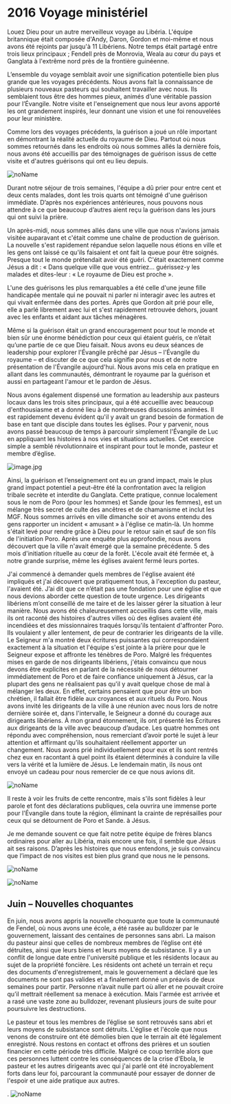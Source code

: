 # 2016 Voyage ministériel

Louez Dieu pour un autre merveilleux voyage au Libéria. L'équipe britannique était composée d'Andy, Daron, Gordon et moi-même et nous avons été rejoints par jusqu'à 11 Libériens. Notre temps était partagé entre trois lieux principaux ; Fendell près de Monrovia, Weala au cœur du pays et Ganglata à l'extrême nord près de la frontière guinéenne.

L’ensemble du voyage semblait avoir une signification potentielle bien plus grande que les voyages précédents. Nous avons fait la connaissance de plusieurs nouveaux pasteurs qui souhaitent travailler avec nous. Ils semblaient tous être des hommes pieux, animés d’une véritable passion pour l’Évangile. Notre visite et l'enseignement que nous leur avons apporté les ont grandement inspirés, leur donnant une vision et une foi renouvelées pour leur ministère.

Comme lors des voyages précédents, la guérison a joué un rôle important en démontrant la réalité actuelle du royaume de Dieu. Partout où nous sommes retournés dans les endroits où nous sommes allés la dernière fois, nous avons été accueillis par des témoignages de guérison issus de cette visite et d'autres guérisons qui ont eu lieu depuis.

![noName](/media/03_Blog/2016-Ministry-Trip/838a1dd6b6922c08f3119a8c53caa81d.jpeg)

Durant notre séjour de trois semaines, l'équipe a dû prier pour entre cent et deux cents malades, dont les trois quarts ont témoigné d'une guérison immédiate. D’après nos expériences antérieures, nous pouvons nous attendre à ce que beaucoup d’autres aient reçu la guérison dans les jours qui ont suivi la prière.

Un après-midi, nous sommes allés dans une ville que nous n'avions jamais visitée auparavant et c'était comme une chaîne de production de guérison. La nouvelle s'est rapidement répandue selon laquelle nous étions en ville et les gens ont laissé ce qu'ils faisaient et ont fait la queue pour être soignés. Presque tout le monde prétendait avoir été guéri. C'était exactement comme Jésus a dit : « Dans quelque ville que vous entriez... guérissez-y les malades et dites-leur : « Le royaume de Dieu est proche ».

L'une des guérisons les plus remarquables a été celle d'une jeune fille handicapée mentale qui ne pouvait ni parler ni interagir avec les autres et qui vivait enfermée dans des portes. Après que Gordon ait prié pour elle, elle a parlé librement avec lui et s'est rapidement retrouvée dehors, jouant avec les enfants et aidant aux tâches ménagères.

Même si la guérison était un grand encouragement pour tout le monde et bien sûr une énorme bénédiction pour ceux qui étaient guéris, ce n’était qu’une partie de ce que Dieu faisait. Nous avons eu deux séances de leadership pour explorer l'Évangile prêché par Jésus – l'Évangile du royaume – et discuter de ce que cela signifie pour nous et de notre présentation de l'Évangile aujourd'hui. Nous avons mis cela en pratique en allant dans les communautés, démontrant le royaume par la guérison et aussi en partageant l'amour et le pardon de Jésus.

Nous avons également dispensé une formation au leadership aux pasteurs locaux dans les trois sites principaux, qui a été accueillie avec beaucoup d'enthousiasme et a donné lieu à de nombreuses discussions animées. Il est rapidement devenu évident qu'il y avait un grand besoin de formation de base en tant que disciple dans toutes les églises. Pour y parvenir, nous avons passé beaucoup de temps à parcourir simplement l'Évangile de Luc en appliquant les histoires à nos vies et situations actuelles. Cet exercice simple a semblé révolutionnaire et inspirant pour tout le monde, pasteur et membre d’église.

![image.jpg](/media/03_Blog/2016-Ministry-Trip/image.jpeg)

Ainsi, la guérison et l’enseignement ont eu un grand impact, mais le plus grand impact potentiel a peut-être été la confrontation avec la religion tribale secrète et interdite du Ganglata. Cette pratique, connue localement sous le nom de Poro (pour les hommes) et Sande (pour les femmes), est un mélange très secret de culte des ancêtres et de chamanisme et inclut les MGF. Nous sommes arrivés en ville dimanche soir et avons entendu des gens rapporter un incident « amusant » à l'église ce matin-là. Un homme s'était levé pour rendre grâce à Dieu pour le retour sain et sauf de son fils de l'initiation Poro. Après une enquête plus approfondie, nous avons découvert que la ville n'avait émergé que la semaine précédente. 5 des mois d'initiation rituelle au cœur de la forêt. L'école avait été fermée et, à notre grande surprise, même les églises avaient fermé leurs portes.

J'ai commencé à demander quels membres de l'église avaient été impliqués et j'ai découvert que pratiquement tous, à l'exception du pasteur, l'avaient été. J’ai dit que ce n’était pas une fondation pour une église et que nous devions aborder cette question de toute urgence. Les dirigeants libériens m’ont conseillé de me taire et de les laisser gérer la situation à leur manière. Nous avons été chaleureusement accueillis dans cette ville, mais ils ont raconté des histoires d'autres villes où des églises avaient été incendiées et des missionnaires traqués lorsqu'ils tentaient d'affronter Poro. Ils voulaient y aller lentement, de peur de contrarier les dirigeants de la ville. Le Seigneur m'a montré deux écritures puissantes qui correspondaient exactement à la situation et l'équipe s'est jointe à la prière pour que le Seigneur expose et affronte les ténèbres de Poro. Malgré les fréquentes mises en garde de nos dirigeants libériens, j'étais convaincu que nous devons être explicites en parlant de la nécessité de nous détourner immédiatement de Poro et de faire confiance uniquement à Jésus, car la plupart des gens ne réalisaient pas qu'il y avait quelque chose de mal à mélanger les deux. En effet, certains pensaient que pour être un bon chrétien, il fallait être fidèle aux croyances et aux rituels du Poro. Nous avons invité les dirigeants de la ville à une réunion avec nous lors de notre dernière soirée et, dans l'intervalle, le Seigneur a donné du courage aux dirigeants libériens. À mon grand étonnement, ils ont présenté les Écritures aux dirigeants de la ville avec beaucoup d’audace. Les quatre hommes ont répondu avec compréhension, nous remerciant d’avoir porté le sujet à leur attention et affirmant qu’ils souhaitaient réellement apporter un changement. Nous avons prié individuellement pour eux et ils sont rentrés chez eux en racontant à quel point ils étaient déterminés à conduire la ville vers la vérité et la lumière de Jésus. Le lendemain matin, ils nous ont envoyé un cadeau pour nous remercier de ce que nous avions dit.

![noName](/media/03_Blog/2016-Ministry-Trip/7f4355ad5c32eeb2981f48850b088ab7.jpeg)

Il reste à voir les fruits de cette rencontre, mais s'ils sont fidèles à leur parole et font des déclarations publiques, cela ouvrira une immense porte pour l'Évangile dans toute la région, éliminant la crainte de représailles pour ceux qui se détournent de Poro et Sande. à Jésus.

Je me demande souvent ce que fait notre petite équipe de frères blancs ordinaires pour aller au Libéria, mais encore une fois, il semble que Jésus ait ses raisons. D’après les histoires que nous entendons, je suis convaincu que l’impact de nos visites est bien plus grand que nous ne le pensons.

![noName](/media/03_Blog/2016-Ministry-Trip/731b9c4c55e57bb6f81d95ee8d3edd90.jpeg)

![noName](/media/03_Blog/2016-Ministry-Trip/62cab1ab75ec909c118fffd3a161ced0.jpeg)

## Juin – Nouvelles choquantes

En juin, nous avons appris la nouvelle choquante que toute la communauté de Fendel, où nous avons une école, a été rasée au bulldozer par le gouvernement, laissant des centaines de personnes sans abri. La maison du pasteur ainsi que celles de nombreux membres de l’église ont été détruites, ainsi que leurs biens et leurs moyens de subsistance. Il y a un conflit de longue date entre l'université publique et les résidents locaux au sujet de la propriété foncière. Les résidents ont acheté un terrain et reçu des documents d'enregistrement, mais le gouvernement a déclaré que les documents ne sont pas valides et a finalement donné un préavis de deux semaines pour partir. Personne n’avait nulle part où aller et ne pouvait croire qu’il mettrait réellement sa menace à exécution. Mais l'armée est arrivée et a rasé une vaste zone au bulldozer, revenant plusieurs jours de suite pour poursuivre les destructions.

Le pasteur et tous les membres de l’église se sont retrouvés sans abri et leurs moyens de subsistance sont détruits. L'église et l'école que nous venons de construire ont été démolies bien que le terrain ait été légalement enregistré. Nous restons en contact et offrons des prières et un soutien financier en cette période très difficile. Malgré ce coup terrible alors que ces personnes luttent contre les conséquences de la crise d'Ebola, le pasteur et les autres dirigeants avec qui j'ai parlé ont été incroyablement forts dans leur foi, parcourant la communauté pour essayer de donner de l'espoir et une aide pratique aux autres.

. ![noName](/media/03_Blog/2016-Ministry-Trip/126362f103cadf3cb4a5807de40d2b1b.jpeg)
